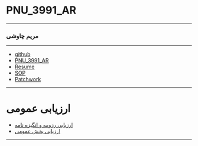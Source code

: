 # PNU_3991_AR
-------------------
### مریم چاوشی
-------------------
- [github](https://github.com/maryamchavoshy)
- [PNU_3991_AR](https://github.com/maryamchavoshy/PNU_3991_AR)
- [Resume](https://github.com/maryamchavoshy/PNU_3991_AR/blob/main/rezomeh.pdf)
- [SOP]()
- [Patchwork](https://github.com/maryamchavoshy/PNU_3991_AR/blob/main/chavoshi.png)
--------------------
# ارزیابی عمومی
- [ارزیابی رزومه و انگیزه نامه]()
- [ارزیابی بخش عمومی]()
---------------------

